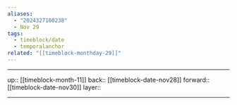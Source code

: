 ```yaml
---
aliases:
  - "2024327100238"
  - Nov 29
tags:
  - timeblock/date
  - temporalanchor
related: "[[timeblock-monthday-29]]"
---
```




***

up:: [[timeblock-month-11]]
back:: [[timeblock-date-nov28]]
forward:: [[timeblock-date-nov30]]
layer:: 

***
